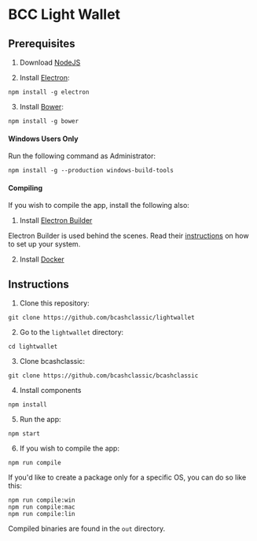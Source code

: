 # BCC Light Wallet 

## Prerequisites

1. Download [NodeJS](https://nodejs.org/en/download/)

2. Install [Electron](http://electron.atom.io):

  ```
  npm install -g electron
  ```

3. Install [Bower](https://bower.io/):

  ```
  npm install -g bower
  ```

#### Windows Users Only

  Run the following command as Administrator:

  ```
  npm install -g --production windows-build-tools
  ```

#### Compiling

If you wish to compile the app, install the following also: 

1. Install [Electron Builder](https://github.com/electron-userland/electron-builder)

 Electron Builder is used behind the scenes. Read their [instructions](https://github.com/electron-userland/electron-builder/wiki/Multi-Platform-Build) on how to set up your system.

2. Install [Docker](https://www.docker.com)

## Instructions

1. Clone this repository:

  ```
  git clone https://github.com/bcashclassic/lightwallet
  ```

2. Go to the `lightwallet` directory:

  ```
  cd lightwallet
  ```

3. Clone bcashclassic: 

  ```
  git clone https://github.com/bcashclassic/bcashclassic
  ```

  
4. Install components

  ```
  npm install
  ```

5. Run the app:

  ```
  npm start
  ```

6. If you wish to compile the app: 

  ```
  npm run compile
  ```

  If you'd like to create a package only for a specific OS, you can do so like this: 

  ```
  npm run compile:win
  npm run compile:mac
  npm run compile:lin
  ```

  Compiled binaries are found in the `out` directory.

